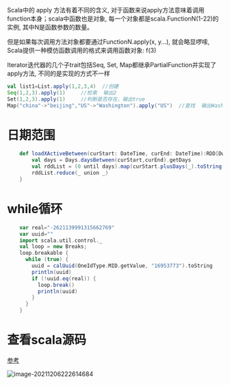 Scala中的 apply 方法有着不同的含义, 对于函数来说apply方法意味着调用function本身；scala中函数也是对象, 每一个对象都是scala.FunctionN(1-22)的实例, 其中N是函数参数的数量。

但是如果每次调用方法对象都要通过FunctionN.apply(x, y...), 就会略显啰嗦, Scala提供一种模仿函数调用的格式来调用函数对象: f(3)


Iterator迭代器的几个子trait包括Seq, Set, Map都继承PartialFunction并实现了apply方法, 不同的是实现的方式不一样

```scala
val list1=List.apply(1,2,3,4)  //创建
Seq(1,2,3).apply(1)     //检索  输出2
Set(1,2,3).apply(1)     //判断是否存在，输出true
Map("china"->"beijing","US"->"Washington").apply("US")  //查找  输出Washington
```



# 日期范围

```scala
    def loadXActiveBetween(curStart: DateTime, curEnd: DateTime):RDD[DwmDvcOtDeviceActiveChain] = {
        val days = Days.daysBetween(curStart,curEnd).getDays
        val rddList = (0 until days).map(curStart.plusDays(_).toString(DateUtils.DATE_FORMAT)).map(loadXActive(_)).filter(_!=null)
        rddList.reduce(_ union _)
    }
```



# while循环

```scala
    var real="-2621139991315662769"
    var uuid=""
    import scala.util.control._
    val loop = new Breaks;
    loop.breakable {
      while (true) {
        uuid = calUuid(OneIdType.MID.getValue, "16953773").toString
        println(uuid)
        if (!uuid.eq(real)) {
          loop.break()
          println(uuid)
        }
      }
    }
```

# 查看scala源码

[参考](https://stackoverflow.com/questions/13520532/attaching-sources-in-intellij-idea-for-scala-project)

![image-20211206222614684](https://piggo-picture.oss-cn-hangzhou.aliyuncs.com/image/image-20211206222614684.png)
